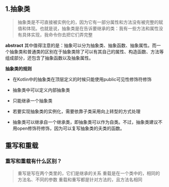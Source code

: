 ## 1.抽象类
> 抽象类是不可直接被实例化的，因为它有一部分属性和方法没有被完整的赋值和体现。也就是说，抽象类是在告诉要继承的类：我有一些方法和属性没有具体实现，我命令你去把它们弄完整

**abstract**
其中值得注意的是：抽象可以分为抽象类、抽象函数、抽象属性。而一个抽象类和普通类的区别在于抽象类除了可以有其自己的属性、构造函数、方法等组成部分，还包含了抽象函数以及抽象属性。

**抽象类的规则**
- 在Kotlin中的抽象类在顶层定义的时候只能使用public可见性修饰符修饰

- 抽象类中可以定义内部抽象类

- 只能继承一个抽象类

- 若要实现抽象类的实例化，需要依靠子类采用向上转型的方式处理

- 抽象类可以继承自一个继承类，即抽象类可以作为自类。不过，抽象类建议不用open修饰符修饰，因为可以复写抽象类的夫类的函数。

## 重写和重载

### 重写和重载有什么区别？
> 重写是写在两个类里的，它们是继承的关系
> 重载是在一个类中的，相同的方法名、不同的参数
> 重载和重写都是针对方法的，且方法名相同

